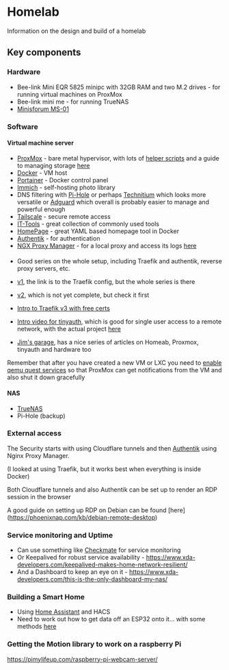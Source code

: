 # Homelab
Information on the design and build of a homelab

## Key components
### Hardware
- Bee-link Mini EQR 5825 minipc with 32GB RAM and two M.2 drives - for running virtual machines on ProxMox
- Bee-link mini me - for running TrueNAS
- [Minisforum MS-01](/minisforum_ms01.md)
  
### Software
#### Virtual machine server
- [ProxMox](/proxmox.md) - bare metal hypervisor, with lots of [helper scripts](https://community-scripts.github.io/ProxmoxVE/) and a guide to managing storage [here](https://github.com/TechHutTV/homelab/blob/main/storage/README.md)
- [Docker](/docker.md) - VM host
- [Portainer](/portainer.md) - Docker control panel
- [Immich](/immich.md) - self-hosting photo library
- DNS filtering with [Pi-Hole](/pihole.md) or perhaps [Technitium](/technitium.md) which looks more versatile or [Adguard](/adguard.md) which overall is probably easier to manage and powerful enough
- [Tailscale](/tailscale.md) - secure remote access
- [IT-Tools](https://it-tools.tech) - great collection of commonly used tools
- [HomePage](/homepage.md) - great YAML based homepage tool in Docker
- [Authentik](/authentik.md) - for authentication
- [NGX Proxy Manager]() - for a local proxy and access its logs [here](https://thomaswildetech.com/blog/2025/01/31/using-goaccess-with-nginx-proxy-manager-npm-to-visuallize-logs/)

####
- Good series on the whole setup, including Traefik and authentik, reverse proxy servers, etc.
- [v1](https://www.simplehomelab.com/traefik-v3-docker-compose-guide-2024/), the link is to the Traefik config, but the whole series is there
- [v2](https://www.simplehomelab.com/ultimate-docker-media-server-udms-01/), which is not yet complete, but check it first

- [Intro to Traefik v3 with free certs](https://technotim.live/posts/traefik-3-docker-certificates/)

- [Intro video for tinyauth](https://www.youtube.com/watch?v=qmlHirOpzpc), which is good for single user access to a remote network, with the actual project [here](https://tinyauth.app)

- [Jim's garage](https://www.youtube.com/@Jims-Garage), has a nice series of articles on Homeab, Proxmox, tinyauth and hardware too

Remember that after you have created a new VM or LXC you need to [enable qemu quest services](https://pve.proxmox.com/wiki/Qemu-guest-agent) so that ProxMox can get notifications from the VM and also shut it down gracefully

#### NAS
- [TrueNAS](/truenas.md)
- Pi-Hole (backup)

### External access
The Security starts with using Cloudflare tunnels and then [Authentik](/authentik.md) using Nginx Proxy Manager.

(I looked at using Traefik, but it works best when everything is inside Docker)

Both Cloudflare tunnels and also Authentik can be set up to render an RDP session in the browser

A good guide on setting up RDP on Debian can be found [here] (https://phoenixnap.com/kb/debian-remote-desktop)

### Service monitoring and Uptime
- Can use something like [Checkmate](https://www.youtube.com/watch?v=yCnkkljii_k) for service monitoring
- Or Keepalived for robust service availability - https://www.xda-developers.com/keepalived-makes-home-network-resilient/
- And a Dashboard to keep an eye on it - https://www.xda-developers.com/this-is-the-only-dashboard-my-nas/

### Building a Smart Home
- Using [Home Assistant](https://www.youtube.com/watch?v=6z-ilfbzDlY) and HACS
- Need to work out how to get data off an ESP32 onto it... with some methods [here](https://randomnerdtutorials.com/esp32-how-to-log-data/)

### Getting the Motion library to work on a raspberry Pi
https://pimylifeup.com/raspberry-pi-webcam-server/

